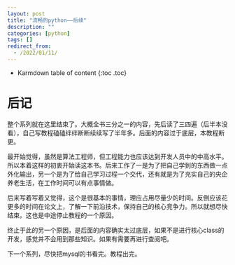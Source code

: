 ```yaml
---
layout: post
title: "流畅的python——后续"
description: ""
categories: [python]
tags: []
redirect_from:
  - /2022/01/11/
---
```


* Karmdown table of content
{:toc .toc}

# 后记

整个系列就在这里结束了。大概全书三分之一的内容，先后读了三四遍（后半本没看），自己写教程磕磕绊绊断断续续写了半年多。后面的内容过于底层，本教程断更。

最开始觉得，虽然是算法工程师，但工程能力也应该达到开发人员中的中高水平。所以本着这样的初衷开始读这本书。后来工作了一是为了把自己学到的东西做一点外化输出，另一个是为了给自己学习过程一个交代，还有就是为了充实自己的央企养老生活，在工作时间可以有点事情做。

后来写着写着又觉得，这个是很基本的事情，理应占用尽量少的时间。反倒应该花更多的时间在论文上，了解一下前沿技术，保持自己的核心竞争力。所以就想尽快结束。这也是中途停止教程的一个原因。

终止于此的另一个原因，是后面的内容确实太过底层，如果不是进行核心class的开发，感觉并不会用到那些知识。如果有需要再进行查阅吧。

下一个系列，尽快把mysql的书看完。教程出完。
